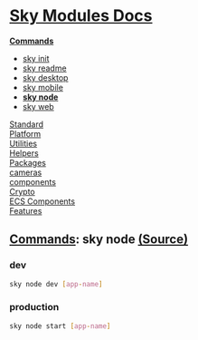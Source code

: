 <!--- This sky node was auto-generated using "pnpm exec sky readme" --> 

# [Sky Modules Docs](../../../README.md)

**[Commands](..%2F..%2F..%2F%5Fcommands%2FREADME.md)**   
* [sky init](..%2F..%2F..%2F%5Fcommands%2F%5Fdocs%2Fsky-init%2FREADME.md)
* [sky readme](..%2F..%2F..%2F%5Fcommands%2F%5Fdocs%2Fsky-readme%2FREADME.md)
* [sky desktop](..%2F..%2F..%2F%5Fcommands%2F%5Fdocs%2Fsky-desktop%2FREADME.md)
* [sky mobile](..%2F..%2F..%2F%5Fcommands%2F%5Fdocs%2Fsky-mobile%2FREADME.md)
* **[sky node](..%2F..%2F..%2F%5Fcommands%2F%5Fdocs%2Fsky-node%2FREADME.md)**
* [sky web](..%2F..%2F..%2F%5Fcommands%2F%5Fdocs%2Fsky-web%2FREADME.md)
  
[Standard](..%2F..%2F..%2Fstandard%2FREADME.md)   
[Platform](..%2F..%2F..%2Fplatform%2FREADME.md)   
[Utilities](..%2F..%2F..%2Futilities%2FREADME.md)   
[Helpers](..%2F..%2F..%2Fhelpers%2FREADME.md)   
[Packages](..%2F..%2F..%2Fpkgs%2FREADME.md)   
[cameras](..%2F..%2F..%2Fcameras%2FREADME.md)   
[components](..%2F..%2F..%2Fcomponents%2FREADME.md)   
[Crypto](..%2F..%2F..%2Fcrypto%2FREADME.md)   
[ECS Components](..%2F..%2F..%2Fecs%2FREADME.md)   
[Features](..%2F..%2F..%2Ffeatures%2FREADME.md)   

## [Commands](..%2F..%2F..%2F%5Fcommands%2FREADME.md): sky node [(Source)](..%2F..%2F..%2F%5Fcommands%2F%5Fdocs%2Fsky-node%2F)

  
### dev

```sh
sky node dev [app-name]

```

### production

```sh
sky node start [app-name]

```